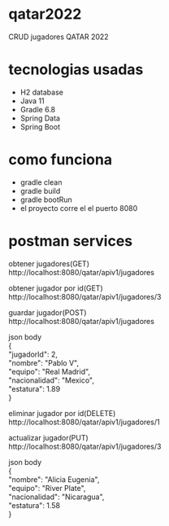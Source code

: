 # qatar2022
CRUD jugadores QATAR 2022

# tecnologias usadas
- H2 database
- Java 11
- Gradle 6.8
- Spring Data
- Spring Boot


# como funciona
- gradle clean
- gradle build
- gradle bootRun
- el proyecto corre el el puerto 8080


# postman services
obtener jugadores(GET)<br/>
http://localhost:8080/qatar/apiv1/jugadores

obtener jugador por id(GET)<br/>
http://localhost:8080/qatar/apiv1/jugadores/3

guardar jugador(POST)<br/>
http://localhost:8080/qatar/apiv1/jugadores

json body <br/>
{ <br/>
"jugadorId": 2,<br/>
"nombre": "Pablo V",<br/>
"equipo": "Real Madrid",<br/>
"nacionalidad": "Mexico",<br/>
"estatura": 1.89<br/>
}

eliminar jugador por id(DELETE)<br/>
http://localhost:8080/qatar/apiv1/jugadores/1

actualizar jugador(PUT)<br/>
http://localhost:8080/qatar/apiv1/jugadores/3

json body <br/>
{ <br/>
"nombre": "Alicia Eugenia",<br/>
"equipo": "River Plate",<br/>
"nacionalidad": "Nicaragua",<br/>
"estatura": 1.58<br/>
}




